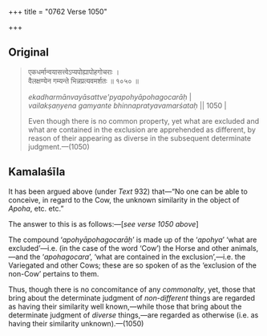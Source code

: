 +++
title = "0762 Verse 1050"

+++
## Original 
>
> एकधर्मान्वयासत्त्वेऽप्यपोह्यापोहगोचराः ।  
> वैलक्षण्येन गम्यन्ते भिन्नप्रत्यवमर्शतः ॥ १०५० ॥ 
>
> *ekadharmānvayāsattve'pyapohyāpohagocarāḥ* \|  
> *vailakṣaṇyena gamyante bhinnapratyavamarśataḥ* \|\| 1050 \| 
>
> Even though there is no common property, yet what are excluded and what are contained in the exclusion are apprehended as different, by reason of their appearing as diverse in the subsequent determinate judgment.—(1050)



## Kamalaśīla

It has been argued above (under *Text* 932) that—“No one can be able to conceive, in regard to the Cow, the unknown similarity in the object of *Apoha*, etc. etc.”

The answer to this is as follows:—[*see verse 1050 above*]

The compound ‘*apohyāpohagocarāḥ*’ is made up of the ‘*apohya*’ ‘what are excluded’—i.e. (in the case of the word ‘Cow’) the Horse and other animals,—and the ‘*apohagocara*’, ‘what are contained in the exclusion’,—i.e. the Variegated and other Cows; these are so spoken of as the ‘exclusion of the non-Cow’ pertains to them.

Thus, though there is no concomitance of any *commonalty*, yet, those that bring about the determinate judgment of *non-different* things are regarded as having their similarity well known,—while those that bring about the determinate judgment of *diverse* things,—are regarded as otherwise (i.e. as having their similarity unknown).—(1050)


